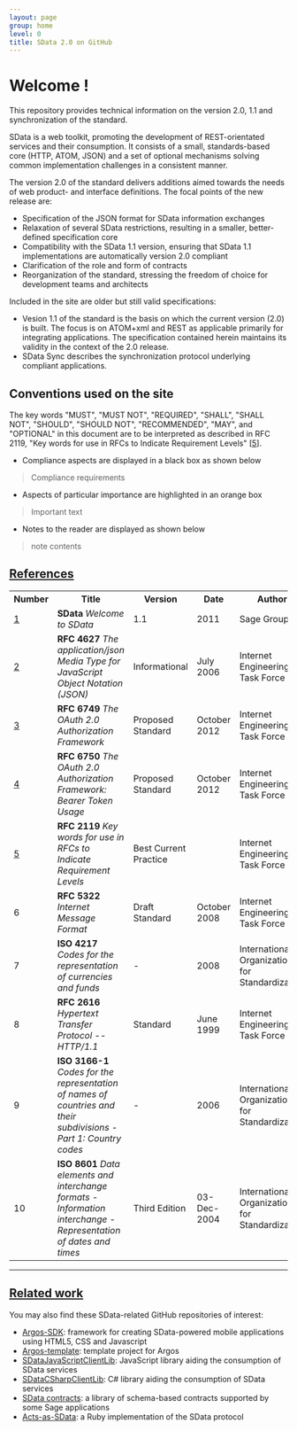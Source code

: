 ```yaml
---
layout: page
group: home
level: 0
title: SData 2.0 on GitHub
---
```


# Welcome ! 

This repository provides technical information on the version 2.0, 1.1 and synchronization of the standard.

SData is a web toolkit, promoting the development of REST-orientated
          services and their consumption. It consists of a small,
          standards-based core (HTTP, ATOM, JSON) and a set of
          optional mechanisms solving common implementation challenges in a
          consistent manner.

The version 2.0 of the standard delivers
          additions aimed towards the needs of web product- and interface
          definitions. The focal points of the new release are:

*   Specification of the JSON format for SData information exchanges
*   Relaxation of several SData restrictions,
            resulting in a smaller, better-defined specification core
*   Compatibility with the SData 1.1 version, ensuring that
            SData 1.1 implementations are automatically version 2.0 compliant
*   Clarification of the role and form of contracts
*   Reorganization of the standard, stressing the freedom of choice
            for development teams and architects


Included in the site are older but still valid specifications:

* Vesion 1.1 of the standard is the basis on which the current version (2.0) is built. The focus is on ATOM+xml and REST as applicable primarily for integrating applications. The specification contained herein maintains its validity in the context of the 2.0 release.  
* SData Sync describes the synchronization protocol underlying compliant applications. 

## Conventions used on the site

The key words "MUST", "MUST NOT", "REQUIRED", "SHALL", "SHALL NOT", "SHOULD", "SHOULD NOT", "RECOMMENDED", "MAY", and "OPTIONAL" in this document are to be interpreted as described in RFC 2119, "Key words for use in RFCs to Indicate Requirement Levels" [[5](#5)].

* Compliance aspects are displayed in a black box as shown below

<blockquote class="compliance"> Compliance requirements </blockquote>

* Aspects of particular importance are highlighted in an orange box

<blockquote class="warning">Important text </blockquote>

* Notes to the reader are displayed as shown below

<blockquote class="note"> note contents </blockquote>

## <a name="references" href="#references">References</a>

<table>
    <tr>
        <th>Number</th><th>Title</th><th>Version</th><th>Date</th><th>Author</th>
    </tr>
    <tr>
        <td><a name="1" href="#1">1</a></td><td><strong>SData</strong> <i>Welcome to SData</i></td><td>1.1</td><td>2011</td><td>Sage Group plc</td>
    </tr>
    <tr>
        <td><a name="2" href="#2">2</a></td><td><strong>RFC 4627</strong> <i>The application/json Media Type for JavaScript Object Notation (JSON)</i></td><td>Informational</td><td>July 2006</td><td>Internet Engineering Task Force</td>
    </tr>
    <tr>
        <td><a name="3" href="#3">3</a></td><td><strong>RFC 6749</strong> <i>The OAuth 2.0 Authorization Framework</i></td><td>Proposed Standard</td><td>October 2012</td><td>Internet Engineering Task Force</td>
    </tr>
    <tr>
        <td><a name="4" href="#4">4</a></td><td><strong>RFC 6750</strong> <i>The OAuth 2.0 Authorization Framework: Bearer Token Usage</i></td><td>Proposed Standard</td><td>October 2012</td><td>Internet Engineering Task Force</td>
    </tr>
    <tr>
        <td><a name="5" href="#5">5</a></td><td><strong>RFC 2119</strong> <i>Key words for use in RFCs to Indicate Requirement Levels</i></td><td>Best Current Practice</td><td></td><td>Internet Engineering Task Force</td>
    </tr>
<tr>
        <td>6</td><td><strong>RFC 5322</strong>  <i>Internet Message 
Format</i></td><td>Draft Standard</td><td>October 
2008</td><td>Internet Engineering 
Task Force</td>
    </tr>
    <tr>
        <td>7</td><td><strong>ISO 4217</strong>  <i>Codes for the 
representation of currencies and 
funds</i></td><td>-</td><td>2008</td><td>International 
Organization for 
Standardization</td>
    </tr>
    <tr>
        <td>8</td><td><strong>RFC 2616</strong>  <i>Hypertext Transfer 
Protocol -- HTTP/1.1</i></td><td>Standard</td><td>June 1999</td><td>Internet Engineering 
Task Force</td>
    </tr>
    <tr>
        <td>9</td><td><strong>ISO 3166-1</strong>  <i>Codes for the 
representation of names of 
countries and their subdivisions 
- Part 1: Country codes</i></td><td>-</td><td>2006</td><td>International 
Organization for 
Standardization</td>
    </tr>
    <tr>
        <td>10</td><td><strong>ISO 8601</strong> <i>Data elements and 
interchange formats -
Information interchange -
Representation of dates and 
times</i></td><td>Third Edition</td><td>03-Dec-2004</td><td>International 
Organization for 
Standardization</td>
    </tr>
</table>

***

## <a name="references" href="#references">Related work</a>
You may also find these SData-related GitHub repositories of interest:

*   [Argos-SDK](https://github.com/Sage/argos-sdk):
            framework for creating SData-powered mobile applications using
            HTML5, CSS and Javascript
*   [Argos-template](http://argos-template): template
            project for Argos
*   [SDataJavaScriptClientLib](https://github.com/Sage/SDataJavaScriptClientLib):
            JavaScript library aiding the consumption of SData services
*   [SDataCSharpClientLib](https://github.com/Sage/SDataCSharpClientLib):
            C# library aiding the consumption of SData services
*   [SData contracts](https://github.com/Sage/SData-Contracts):
            a library of schema-based contracts supported by some Sage
            applications
*   [Acts-as-SData](https://github.com/Sage/acts_as_sdata):
            a Ruby implementation of the SData protocol
